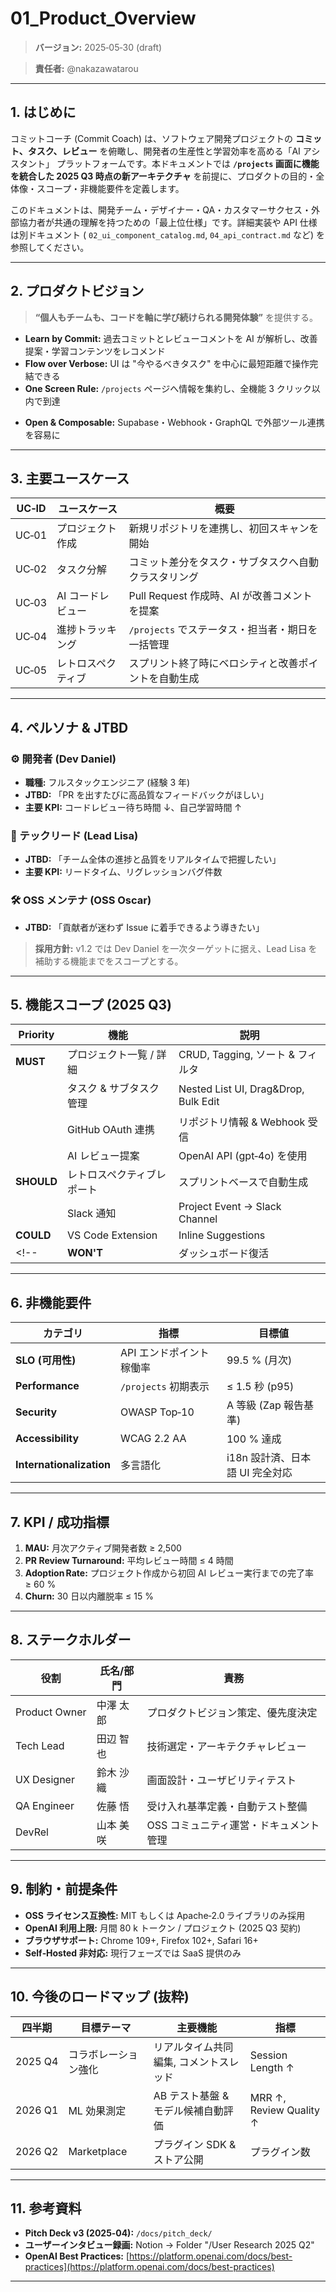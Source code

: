 # 01\_Product\_Overview

> **バージョン:** 2025‑05‑30 (draft)
<!-- > **対象ブランチ:** `feature/remove-dashboard` -->
> **責任者:** @nakazawatarou

---

## 1. はじめに

コミットコーチ (Commit Coach) は、ソフトウェア開発プロジェクトの **コミット、タスク、レビュー** を俯瞰し、開発者の生産性と学習効率を高める「AI アシスタント」 プラットフォームです。本ドキュメントでは **`/projects` 画面に機能を統合した 2025 Q3 時点の新アーキテクチャ** を前提に、プロダクトの目的・全体像・スコープ・非機能要件を定義します。

<!-- 元の記述: コミットコーチ (Commit Coach) は、ソフトウェア開発プロジェクトの **コミット、タスク、レビュー** を俯瞰し、開発者の生産性と学習効率を高める「AI アシスタント & ダッシュボード」 プラットフォームです。本ドキュメントでは **Dashboard 機能を撤去し `/projects` 画面に機能を統合した 2025 Q3 時点の新アーキテクチャ** を前提に、プロダクトの目的・全体像・スコープ・非機能要件を定義します。 -->

このドキュメントは、開発チーム・デザイナー・QA・カスタマーサクセス・外部協力者が共通の理解を持つための「最上位仕様」です。詳細実装や API 仕様は別ドキュメント ( `02_ui_component_catalog.md`, `04_api_contract.md` など) を参照してください。

---

## 2. プロダクトビジョン

> **“個人もチームも、コードを軸に学び続けられる開発体験”** を提供する。

* **Learn by Commit:** 過去コミットとレビューコメントを AI が解析し、改善提案・学習コンテンツをレコメンド
* **Flow over Verbose:** UI は "今やるべきタスク" を中心に最短距離で操作完結できる
* **One Screen Rule:** `/projects` ページへ情報を集約し、全機能 3 クリック以内で到達

<!-- 元の記述: * **One Screen Rule:** Dashboard 廃止により `/projects` ページへ情報を集約し、全機能 3 クリック以内で到達 -->
* **Open & Composable:** Supabase・Webhook・GraphQL で外部ツール連携を容易に

---

## 3. 主要ユースケース

| UC‑ID | ユースケース     | 概要                             |
| ----- | ---------- | ------------------------------ |
| UC‑01 | プロジェクト作成   | 新規リポジトリを連携し、初回スキャンを開始          |
| UC‑02 | タスク分解      | コミット差分をタスク・サブタスクへ自動クラスタリング     |
| UC‑03 | AI コードレビュー | Pull Request 作成時、AI が改善コメントを提案 |
| UC‑04 | 進捗トラッキング   | `/projects` でステータス・担当者・期日を一括管理 |
| UC‑05 | レトロスペクティブ  | スプリント終了時にベロシティと改善ポイントを自動生成     |

---

## 4. ペルソナ & JTBD

### ⚙️ 開発者 (Dev Daniel)

* **職種:** フルスタックエンジニア (経験 3 年)
* **JTBD:** 「PR を出すたびに高品質なフィードバックがほしい」
* **主要 KPI:** コードレビュー待ち時間 ↓、自己学習時間 ↑

### 🧭 テックリード (Lead Lisa)

* **JTBD:** 「チーム全体の進捗と品質をリアルタイムで把握したい」
* **主要 KPI:** リードタイム、リグレッションバグ件数

### 🛠️ OSS メンテナ (OSS Oscar)

* **JTBD:** 「貢献者が迷わず Issue に着手できるよう導きたい」

> **採用方針:** v1.2 では Dev Daniel を一次ターゲットに据え、Lead Lisa を補助する機能までをスコープとする。

---

## 5. 機能スコープ (2025 Q3)

| Priority   | 機能                | 説明                                    |
| ---------- | ----------------- | ------------------------------------- |
| **MUST**   | プロジェクト一覧 / 詳細     | CRUD, Tagging, ソート & フィルタ             |
|            | タスク & サブタスク管理     | Nested List UI, Drag\&Drop, Bulk Edit |
|            | GitHub OAuth 連携   | リポジトリ情報 & Webhook 受信                  |
|            | AI レビュー提案         | OpenAI API (gpt‑4o) を使用               |
| **SHOULD** | レトロスペクティブレポート     | スプリントベースで自動生成                         |
|            | Slack 通知          | Project Event → Slack Channel         |
| **COULD**  | VS Code Extension | Inline Suggestions                    |
<!-- | **WON'T**  | ダッシュボード復活         | 当面は削除状態を維持 (再導入時は別ブランチにて検討)           | -->

---

## 6. 非機能要件

| カテゴリ                     | 指標               | 目標値                  |
| ------------------------ | ---------------- | -------------------- |
| **SLO (可用性)**            | API エンドポイント稼働率   | 99.5 % (月次)          |
| **Performance**          | `/projects` 初期表示 | ≤ 1.5 秒 (p95)        |
| **Security**             | OWASP Top‑10     | A 等級 (Zap 報告基準)      |
| **Accessibility**        | WCAG 2.2 AA      | 100 % 達成             |
| **Internationalization** | 多言語化             | i18n 設計済、日本語 UI 完全対応 |

---

## 7. KPI / 成功指標

1. **MAU:** 月次アクティブ開発者数 ≥ 2,500
2. **PR Review Turnaround:** 平均レビュー時間 ≤ 4 時間
3. **Adoption Rate:** プロジェクト作成から初回 AI レビュー実行までの完了率 ≥ 60 %
4. **Churn:** 30 日以内離脱率 ≤ 15 %

---

## 8. ステークホルダー

| 役割            | 氏名/部門 | 責務                    |
| ------------- | ----- | --------------------- |
| Product Owner | 中澤 太郎 | プロダクトビジョン策定、優先度決定     |
| Tech Lead     | 田辺 智也 | 技術選定・アーキテクチャレビュー      |
| UX Designer   | 鈴木 沙織 | 画面設計・ユーザビリティテスト       |
| QA Engineer   | 佐藤 悟  | 受け入れ基準定義・自動テスト整備      |
| DevRel        | 山本 美咲 | OSS コミュニティ運営・ドキュメント管理 |

---

## 9. 制約・前提条件

* **OSS ライセンス互換性:** MIT もしくは Apache‑2.0 ライブラリのみ採用
* **OpenAI 利用上限:** 月間 80 k トークン / プロジェクト (2025 Q3 契約)
* **ブラウザサポート:** Chrome 109+, Firefox 102+, Safari 16+
* **Self‑Hosted 非対応:** 現行フェーズでは SaaS 提供のみ

---

## 10. 今後のロードマップ (抜粋)

| 四半期     | 目標テーマ       | 主要機能                 | 指標                      |
| ------- | ----------- | -------------------- | ----------------------- |
| 2025 Q4 | コラボレーション強化  | リアルタイム共同編集, コメントスレッド | Session Length ↑        |
| 2026 Q1 | ML 効果測定     | AB テスト基盤 & モデル候補自動評価 | MRR ↑, Review Quality ↑ |
| 2026 Q2 | Marketplace | プラグイン SDK & ストア公開    | プラグイン数                  |

---

## 11. 参考資料

* **Pitch Deck v3 (2025‑04):** `/docs/pitch_deck/`
* **ユーザーインタビュー録画:** Notion → Folder "/User Research 2025 Q2"
* **OpenAI Best Practices:** [https://platform.openai.com/docs/best-practices](https://platform.openai.com/docs/best-practices)

---

<!-- End of File -->
